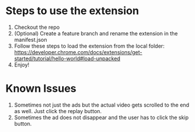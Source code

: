 # Steps to use the extension
1. Checkout the repo
2. (Optional) Create a feature branch and rename the extension in the manifest.json
3. Follow these steps to load the extension from the local folder: https://developer.chrome.com/docs/extensions/get-started/tutorial/hello-world#load-unpacked
4. Enjoy!

# Known Issues
1. Sometimes not just the ads but the actual video gets scrolled to the end as well. Just click the replay button.
2. Sometimes the ad does not disappear and the user has to click the skip button.
